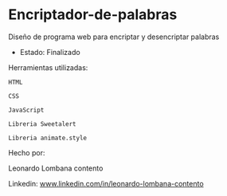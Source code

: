 # Encriptador-de-palabras
Diseño de programa web para encriptar y desencriptar palabras 

- Estado: Finalizado

Herramientas utilizadas:

    HTML
    
    CSS
    
    JavaScript

    Libreria Sweetalert

    Libreria animate.style
    
Hecho por:

Leonardo Lombana contento

Linkedin: www.linkedin.com/in/leonardo-lombana-contento
